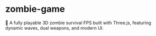 # zombie-game
🎯 A fully playable 3D zombie survival FPS built with Three.js, featuring dynamic waves, dual weapons, and modern UI.
